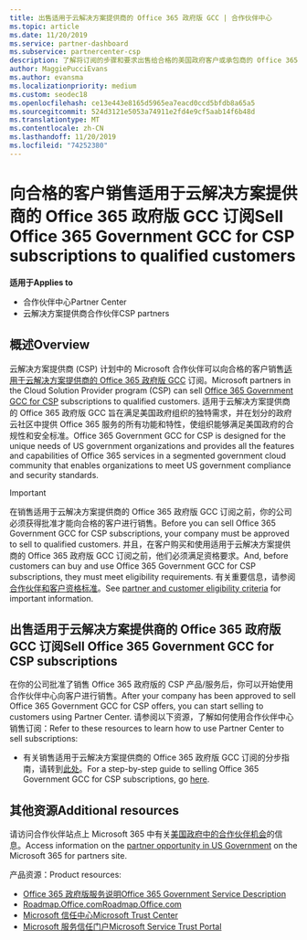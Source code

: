 ```yaml
---
title: 出售适用于云解决方案提供商的 Office 365 政府版 GCC | 合作伙伴中心
ms.topic: article
ms.date: 11/20/2019
ms.service: partner-dashboard
ms.subservice: partnercenter-csp
description: 了解将订阅的步骤和要求出售给合格的美国政府客户或承包商的 Office 365 政府版 GCC for CSP。
author: MaggiePucciEvans
ms.author: evansma
ms.localizationpriority: medium
ms.custom: seodec18
ms.openlocfilehash: ce13e443e8165d5965ea7eacd0ccd5bfdb8a65a5
ms.sourcegitcommit: 524d3121e5053a74911e2fd4e9cf5aab14f6b48d
ms.translationtype: MT
ms.contentlocale: zh-CN
ms.lasthandoff: 11/20/2019
ms.locfileid: "74252380"
---
```

# <a name="sell-office-365-government-gcc-for-csp-subscriptions-to-qualified-customers"></a><span data-ttu-id="b0ad2-103">向合格的客户销售适用于云解决方案提供商的 Office 365 政府版 GCC 订阅</span><span class="sxs-lookup"><span data-stu-id="b0ad2-103">Sell Office 365 Government GCC for CSP subscriptions to qualified customers</span></span>

<span data-ttu-id="b0ad2-104">**适用于**</span><span class="sxs-lookup"><span data-stu-id="b0ad2-104">**Applies to**</span></span>

-  <span data-ttu-id="b0ad2-105">合作伙伴中心</span><span class="sxs-lookup"><span data-stu-id="b0ad2-105">Partner Center</span></span>
-  <span data-ttu-id="b0ad2-106">云解决方案提供商合作伙伴</span><span class="sxs-lookup"><span data-stu-id="b0ad2-106">CSP partners</span></span>


## <a name="overview"></a><span data-ttu-id="b0ad2-107">概述</span><span class="sxs-lookup"><span data-stu-id="b0ad2-107">Overview</span></span>

<span data-ttu-id="b0ad2-108">云解决方案提供商 (CSP) 计划中的 Microsoft 合作伙伴可以向合格的客户销售[适用于云解决方案提供商的 Office 365 政府版 GCC](https://www.microsoft.com/microsoft-365/partners/governmentforCSP) 订阅。</span><span class="sxs-lookup"><span data-stu-id="b0ad2-108">Microsoft partners in the Cloud Solution Provider program (CSP) can sell [Office 365 Government GCC for CSP](https://www.microsoft.com/microsoft-365/partners/governmentforCSP) subscriptions to qualified customers.</span></span> <span data-ttu-id="b0ad2-109">适用于云解决方案提供商的 Office 365 政府版 GCC 旨在满足美国政府组织的独特需求，并在划分的政府云社区中提供 Office 365 服务的所有功能和特性，使组织能够满足美国政府的合规性和安全标准。</span><span class="sxs-lookup"><span data-stu-id="b0ad2-109">Office 365 Government GCC for CSP is designed for the unique needs of US government organizations and provides all the features and capabilities of Office 365 services in a segmented government cloud community that enables organizations to meet US government compliance and security standards.</span></span> 

>[!IMPORTANT] 
><span data-ttu-id="b0ad2-110">在销售适用于云解决方案提供商的 Office 365 政府版 GCC 订阅之前，你的公司必须获得批准才能向合格的客户进行销售。</span><span class="sxs-lookup"><span data-stu-id="b0ad2-110">Before you can sell Office 365 Government GCC for CSP subscriptions, your company must be approved to sell to qualified customers.</span></span> <span data-ttu-id="b0ad2-111">并且，在客户购买和使用适用于云解决方案提供商的 Office 365 政府版 GCC 订阅之前，他们必须满足资格要求。</span><span class="sxs-lookup"><span data-stu-id="b0ad2-111">And, before customers can buy and use Office 365 Government GCC for CSP subscriptions, they must meet eligibility requirements.</span></span> <span data-ttu-id="b0ad2-112">有关重要信息，请参阅[合作伙伴和客户资格标准](csp-gcc-validate.md)。</span><span class="sxs-lookup"><span data-stu-id="b0ad2-112">See [partner and customer eligibility criteria](csp-gcc-validate.md) for important information.</span></span>


## <a name="sell-office-365-government-gcc-for-csp-subscriptions"></a><span data-ttu-id="b0ad2-113">出售适用于云解决方案提供商的 Office 365 政府版 GCC 订阅</span><span class="sxs-lookup"><span data-stu-id="b0ad2-113">Sell Office 365 Government GCC for CSP subscriptions</span></span>

<span data-ttu-id="b0ad2-114">在你的公司批准了销售 Office 365 政府版的 CSP 产品/服务后，你可以开始使用合作伙伴中心向客户进行销售。</span><span class="sxs-lookup"><span data-stu-id="b0ad2-114">After your company has been approved to sell Office 365 Government GCC for CSP offers, you can start selling to customers using Partner Center.</span></span> <span data-ttu-id="b0ad2-115">请参阅以下资源，了解如何使用合作伙伴中心销售订阅：</span><span class="sxs-lookup"><span data-stu-id="b0ad2-115">Refer to these resources to learn how to use Partner Center to sell subscriptions:</span></span> 

-   <span data-ttu-id="b0ad2-116">有关销售适用于云解决方案提供商的 Office 365 政府版 GCC 订阅的分步指南，请转到[此处](https://go.microsoft.com/fwlink/?linkid=2007323)。</span><span class="sxs-lookup"><span data-stu-id="b0ad2-116">For a step-by-step guide to selling Office 365 Government GCC for CSP subscriptions, go [here](https://go.microsoft.com/fwlink/?linkid=2007323).</span></span>  


## <a name="additional-resources"></a><span data-ttu-id="b0ad2-117">其他资源</span><span class="sxs-lookup"><span data-stu-id="b0ad2-117">Additional resources</span></span>

<span data-ttu-id="b0ad2-118">请访问合作伙伴站点上 Microsoft 365 中有关[美国政府中的合作伙伴机会](https://www.microsoft.com/microsoft-365/partners/governmentforCSP)的信息。</span><span class="sxs-lookup"><span data-stu-id="b0ad2-118">Access information on the [partner opportunity in US Government](https://www.microsoft.com/microsoft-365/partners/governmentforCSP) on the Microsoft 365 for partners site.</span></span>

<span data-ttu-id="b0ad2-119">产品资源：</span><span class="sxs-lookup"><span data-stu-id="b0ad2-119">Product resources:</span></span>

- [<span data-ttu-id="b0ad2-120">Office 365 政府版服务说明</span><span class="sxs-lookup"><span data-stu-id="b0ad2-120">Office 365 Government Service Description</span></span>](https://technet.microsoft.com/library/mt774581.aspx)
- [<span data-ttu-id="b0ad2-121">Roadmap.Office.com</span><span class="sxs-lookup"><span data-stu-id="b0ad2-121">Roadmap.Office.com</span></span>](https://products.office.com/business/office-365-roadmap)
- [<span data-ttu-id="b0ad2-122">Microsoft 信任中心</span><span class="sxs-lookup"><span data-stu-id="b0ad2-122">Microsoft Trust Center</span></span>](https://www.microsoft.com/TrustCenter/)
- [<span data-ttu-id="b0ad2-123">Microsoft 服务信任门户</span><span class="sxs-lookup"><span data-stu-id="b0ad2-123">Microsoft Service Trust Portal</span></span>](https://aka.ms/STP)


